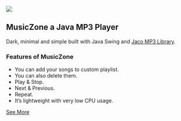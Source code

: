 <img src="https://res.cloudinary.com/dlvqcfzwu/image/upload/v1695566462/MusicZone/mainlogo_g9w86x.png" />

## MusicZone a Java MP3 Player

Dark, minimal and simple built with Java Swing and [Jaco MP3 Library](https://jacomp3player.sourceforge.net/).

### Features of MusicZone

* You can add your songs to custom playlist.
* You can also delete them.
* Play & Stop.
* Next & Previous.
* Repeat.
* It’s lightweight with very low CPU usage.

[See More](https://pnevmalex.dev/projects/musiczone/)
